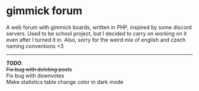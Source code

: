# gimmick forum
A web forum with gimmick boards, written in PHP, inspired by some discord servers.
Used to be school project, but I decided to carry on working on it even after I turned it in.
Also, sorry for the weird mix of english and czech naming conventions <3

---

***TODO***:<br>
~~Fix bug with deleting posts~~
<br>
Fix bug with downvotes
<br>
Make statistics table change color in dark mode
